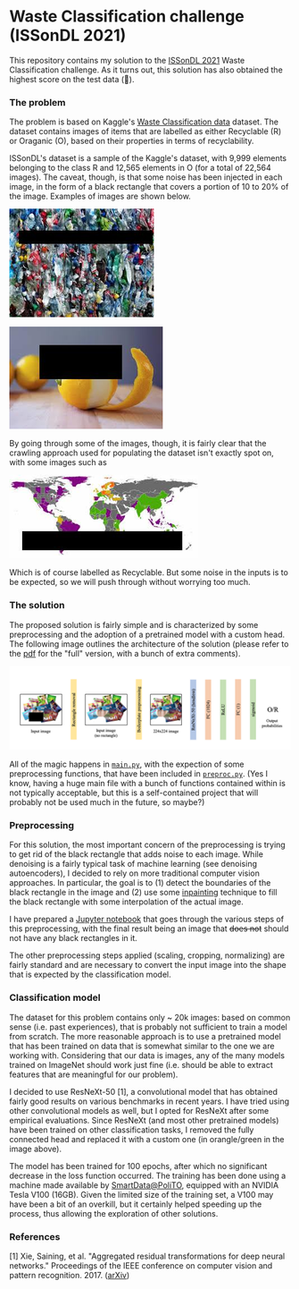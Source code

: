 # Waste Classification challenge (ISSonDL 2021)

This repository contains my solution to the [ISSonDL 2021](https://2021.dl-lab.eu/) Waste Classification challenge. As it turns out, this solution has also obtained the highest score on the test data (🥳).

### The problem

The problem is based on Kaggle's [Waste Classification data](https://www.kaggle.com/techsash/waste-classification-data) dataset. The dataset contains images of items that are labelled as either Recyclable (R) or Oraganic (O), based on their properties in terms of recyclability.

ISSonDL's dataset is a sample of the Kaggle's dataset, with 9,999 elements belonging to the class R and 12,565 elements in O (for a total of 22,564 images). The caveat, though, is that some noise has been injected in each image, in the form of a black rectangle that covers a portion of 10 to 20% of the image. Examples of images are shown below.

![adyggcli.jpg](imgs/adyggcli.jpg)

![aaneqnqd.jpg](imgs/aaneqnqd.jpg)


By going through some of the images, though, it is fairly clear that the crawling approach used for populating the dataset isn't exactly spot on, with some images such as

![azgudnzk.jpg](imgs/azgudnzk.jpg)

Which is of course labelled as Recyclable. But some noise in the inputs is to be expected, so we will push through without worrying too much. 

### The solution

The proposed solution is fairly simple and is characterized by some preprocessing and the adoption of a pretrained model with a custom head. The following image outlines the architecture of the solution (please refer to the [pdf](architecture-waste.pdf) for the "full" version, with a bunch of extra comments).

![arch.png](imgs/arch.png)

All of the magic happens in [`main.py`](main.py), with the expection of some preprocessing functions, that have been included in [`preproc.py`](preproc.py). (Yes I know, having a huge main file with a bunch of functions contained within is not typically acceptable, but this is a self-contained project that will probably not be used much in the future, so maybe?)

### Preprocessing

For this solution, the most important concern of the preprocessing is trying to get rid of the black rectangle that adds noise to each image. While denoising is a fairly typical task of machine learning (see denoising autoencoders), I decided to rely on more traditional computer vision approaches. In particular, the goal is to (1) detect the boundaries of the black rectangle in the image and (2) use some [inpainting](https://en.wikipedia.org/wiki/Inpainting) technique to fill the black rectangle with some interpolation of the actual image. 

I have prepared a [Jupyter notebook](preprocessing-notebook.ipynb) that goes through the various steps of this preprocessing, with the final result being an image that ~~does not~~ should not have any black rectangles in it. 

The other preprocessing steps applied (scaling, cropping, normalizing) are fairly standard and are necessary to convert the input image into the shape that is expected by the classification model.

### Classification model

The dataset for this problem contains only ~ 20k images: based on common sense (i.e. past experiences), that is probably not sufficient to train a model from scratch. The more reasonable approach is to use a pretrained model that has been trained on data that is somewhat similar to the one we are working with. Considering that our data is images, any of the many models trained on ImageNet should work just fine (i.e. should be able to extract features that are meaningful for our problem).

I decided to use ResNeXt-50 [1], a convolutional model that has obtained fairly good results on various benchmarks in recent years. I have tried using other convolutional models as well, but I opted for ResNeXt after some empirical evaluations. Since ResNeXt (and most other pretrained models) have been trained on other classification tasks, I removed the fully connected head and replaced it with a custom one (in orangle/green in the image above).

The model has been trained for 100 epochs, after which no significant decrease in the loss function occurred. The training has been done using a machine made available by [SmartData@PoliTO](https://smartdata.polito.it/), equipped with an NVIDIA Tesla V100 (16GB). Given the limited size of the training set, a V100 may have been a bit of an overkill, but it certainly helped speeding up the process, thus allowing the exploration of other solutions. 


### References
[1] Xie, Saining, et al. "Aggregated residual transformations for deep neural networks." Proceedings of the IEEE conference on computer vision and pattern recognition. 2017. ([arXiv](https://arxiv.org/abs/1611.05431))